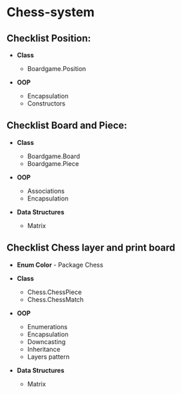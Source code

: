 # Chess-system

## Checklist **Position**: 
* **Class**
    - Boardgame.Position
    
* **OOP**
    - Encapsulation
    - Constructors

## Checklist **Board and Piece**:
* **Class**
    - Boardgame.Board
    - Boardgame.Piece 

* **OOP**
    - Associations
    - Encapsulation

* **Data Structures**
    - Matrix
    
## Checklist **Chess layer and print board**
* **Enum Color** - Package Chess

* **Class** 
    - Chess.ChessPiece
    - Chess.ChessMatch

* **OOP**
    - Enumerations
    - Encapsulation
    - Downcasting
    - Inheritance
    - Layers pattern

* **Data Structures**
    - Matrix